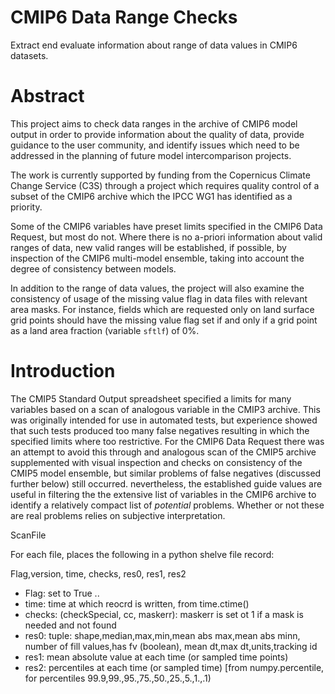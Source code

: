 # CMIP6 Data Range Checks

Extract end evaluate information about range of data values in CMIP6 datasets.

Abstract
========

This project aims to check data ranges in the archive of CMIP6 model output in order to provide information about the quality of data, provide guidance to the user community, and identify issues which need to be addressed in the planning of future model intercomparison projects.

The work is currently supported by funding from the Copernicus Climate Change Service (C3S) through a project which requires quality control of a subset of the CMIP6 archive which the IPCC WG1 has identified as a priority. 

Some of the CMIP6 variables have preset limits specified in the CMIP6 Data Request, but most do not. Where there is no a-priori information about valid ranges of data, new valid ranges will be established, if possible, by inspection of the CMIP6 multi-model ensemble, taking into account the degree of consistency between models.

In addition to the range of data values, the project will also examine the consistency of usage of the missing value flag in data files with relevant area masks. For instance, fields which are requested only on land surface grid points should have the missing value flag set if and only if a grid point as a land area fraction (variable `sftlf`) of 0%.

Introduction
============

The CMIP5 Standard Output spreadsheet specified a limits for many variables based on a scan of analogous variable in the CMIP3 archive. This was originally intended for use in automated tests, but experience showed that such tests produced too many false negatives resulting in which the specified limits where too restrictive. For the CMIP6 Data Request there was an attempt to avoid this through and analogous scan of the CMIP5 archive supplemented with visual inspection and checks on consistency of the CMIP5 model ensemble, but similar problems of false negatives (discussed further below) still occurred. nevertheless, the established guide values are useful in filtering the the extensive list of variables in the CMIP6 archive to identify a relatively compact list of _potential_ problems. Whether or not these are real problems relies on subjective interpretation. 




ScanFile

For each file, places the following in a python shelve file record:

Flag,version, time, checks, res0, res1, res2

* Flag: set to True .. 
* time: time at which reocrd is written, from time.ctime()
* checks: (checkSpecial, cc, maskerr): maskerr is set ot 1 if a mask is needed and not found
* res0: tuple: shape,median,max,min,mean abs max,mean abs minn, number of fill values,has fv (boolean), mean dt,max dt,units,tracking id
* res1: mean absolute value at each time (or sampled time points)
* res2: percentiles at each time (or sampled time) [from numpy.percentile, for percentiles 99.9,99.,95.,75.,50.,25.,5.,1.,.1)


